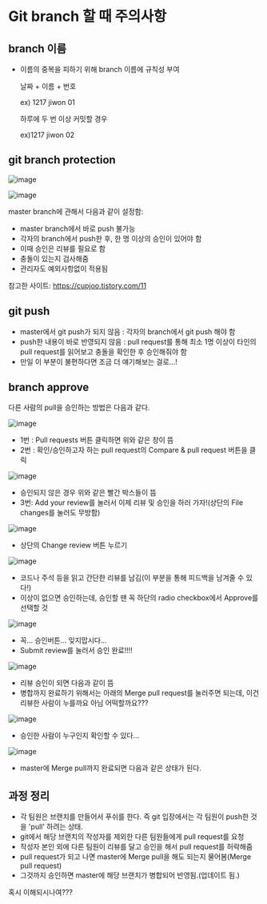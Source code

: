 # Git  branch 할 때 주의사항

## branch 이름

- 이름의 중복을 피하기 위해 branch 이름에 규칙성 부여

  날짜 + 이름 + 번호

  ex) 1217 jiwon 01

  하루에 두 번 이상 커밋할 경우

  ex)1217 jiwon 02





## git branch protection

![image](./git_br_protection1.JPG)

![image](./git_br_protection2.JPG)

master branch에 관해서 다음과 같이 설정함:

- master branch에서 바로 push 불가능
- 각자의 branch에서 push한 후, 한 명 이상의 승인이 있어야 함
- 이때 승인은 리뷰를 필요로 함
- 충돌이 있는지 검사해줌
- 관리자도 예외사항없이 적용됨

참고한 사이트: https://cupjoo.tistory.com/11





## git push

- master에서 git push가 되지 않음 : 각자의 branch에서 git push 해야 함
- push한 내용이 바로 반영되지 않음 : pull request를 통해 최소 1명 이상이 타인의 pull request를 읽어보고 충돌을 확인한 후 승인해줘야 함
- 만일 이 부분이 불편하다면 조금 더 얘기해보는 걸로...!





## branch approve

다른 사람의 pull을 승인하는 방법은 다음과 같다.

![image](./branch1.JPG)

- 1번 : Pull requests 버튼 클릭하면 위와 같은 창이 뜸
- 2번 : 확인/승인하고자 하는 pull request의 Compare & pull request 버튼을 클릭



![image](./branch2.PNG)

- 승인되지 않은 경우 위와 같은 빨간 박스들이 뜸
- 3번: Add your review를 눌러서 이제 리뷰 및 승인을 하러 가자!(상단의 File changes를 눌러도 무방함)



![image](./branch3.PNG)

- 상단의 Change review 버튼 누르기



![image](./branch4.PNG)

- 코드나 주석 등을 읽고 간단한 리뷰를 남김(이 부분을 통해 피드백을 남겨줄 수 있다!)
- 이상이 없으면 승인하는데, 승인할 땐 꼭 하단의 radio checkbox에서 Approve를 선택할 것



![image](./branch5.PNG)

- 꼭... 승인버튼... 잊지맙시다...
- Submit review를 눌러서 승인 완료!!!!



![image](./branch6.PNG)

- 리뷰 승인이 되면 다음과 같이 뜸
- 병합까지 완료하기 위해서는 아래의 Merge pull request를 눌러주면 되는데, 이건 리뷰한 사람이 누를까요 아님 어떡할까요???



![image](./branch7.JPG)

- 승인한 사람이 누구인지 확인할 수 있다...





![image](./branch8.JPG)

- master에 Merge pull까지 완료되면 다음과 같은 상태가 된다.





## 과정 정리

- 각 팀원은 브랜치를 만들어서 푸쉬를 한다. 즉 git 입장에서는 각 팀원이 push한 것을 'pull' 하려는 상태.
- git에서 해당 브랜치의 작성자를 제외한 다른 팀원들에게 pull request를 요청
- 작성자 본인 외에 다른 팀원이 리뷰를 달고 승인을 해서 pull request를 허락해줌
- pull request가 되고 나면 master에 Merge pull을 해도 되는지 물어봄(Merge pull request)
- 그것까지 승인하면 master에 해당 브랜치가 병합되어 반영됨.(업데이트 됨.)



혹시 이해되시나여???

